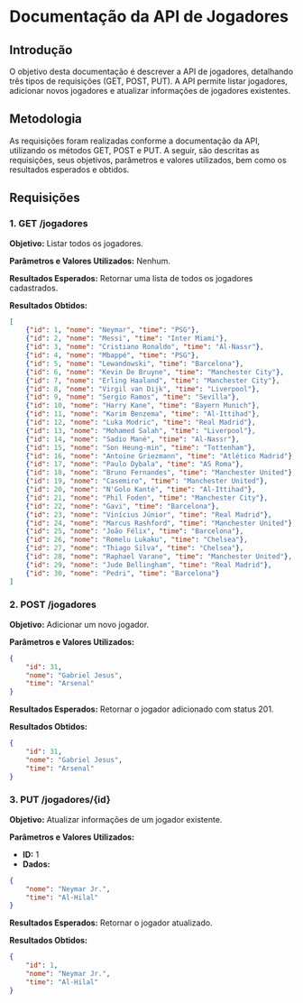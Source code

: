 # Documentação da API de Jogadores

## Introdução

O objetivo desta documentação é descrever a API de jogadores, detalhando três tipos de requisições (GET, POST, PUT). A API permite listar jogadores, adicionar novos jogadores e atualizar informações de jogadores existentes.

## Metodologia

As requisições foram realizadas conforme a documentação da API, utilizando os métodos GET, POST e PUT. A seguir, são descritas as requisições, seus objetivos, parâmetros e valores utilizados, bem como os resultados esperados e obtidos.

## Requisições

### 1. GET /jogadores

**Objetivo:** Listar todos os jogadores.

**Parâmetros e Valores Utilizados:** Nenhum.

**Resultados Esperados:** Retornar uma lista de todos os jogadores cadastrados.

**Resultados Obtidos:**

```json
[
    {"id": 1, "nome": "Neymar", "time": "PSG"},
    {"id": 2, "nome": "Messi", "time": "Inter Miami"},
    {"id": 3, "nome": "Cristiano Ronaldo", "time": "Al-Nassr"},
    {"id": 4, "nome": "Mbappé", "time": "PSG"},
    {"id": 5, "nome": "Lewandowski", "time": "Barcelona"},
    {"id": 6, "nome": "Kevin De Bruyne", "time": "Manchester City"},
    {"id": 7, "nome": "Erling Haaland", "time": "Manchester City"},
    {"id": 8, "nome": "Virgil van Dijk", "time": "Liverpool"},
    {"id": 9, "nome": "Sergio Ramos", "time": "Sevilla"},
    {"id": 10, "nome": "Harry Kane", "time": "Bayern Munich"},
    {"id": 11, "nome": "Karim Benzema", "time": "Al-Ittihad"},
    {"id": 12, "nome": "Luka Modric", "time": "Real Madrid"},
    {"id": 13, "nome": "Mohamed Salah", "time": "Liverpool"},
    {"id": 14, "nome": "Sadio Mané", "time": "Al-Nassr"},
    {"id": 15, "nome": "Son Heung-min", "time": "Tottenham"},
    {"id": 16, "nome": "Antoine Griezmann", "time": "Atlético Madrid"},
    {"id": 17, "nome": "Paulo Dybala", "time": "AS Roma"},
    {"id": 18, "nome": "Bruno Fernandes", "time": "Manchester United"},
    {"id": 19, "nome": "Casemiro", "time": "Manchester United"},
    {"id": 20, "nome": "N'Golo Kanté", "time": "Al-Ittihad"},
    {"id": 21, "nome": "Phil Foden", "time": "Manchester City"},
    {"id": 22, "nome": "Gavi", "time": "Barcelona"},
    {"id": 23, "nome": "Vinícius Júnior", "time": "Real Madrid"},
    {"id": 24, "nome": "Marcus Rashford", "time": "Manchester United"},
    {"id": 25, "nome": "João Félix", "time": "Barcelona"},
    {"id": 26, "nome": "Romelu Lukaku", "time": "Chelsea"},
    {"id": 27, "nome": "Thiago Silva", "time": "Chelsea"},
    {"id": 28, "nome": "Raphael Varane", "time": "Manchester United"},
    {"id": 29, "nome": "Jude Bellingham", "time": "Real Madrid"},
    {"id": 30, "nome": "Pedri", "time": "Barcelona"}
]
```

### 2. POST /jogadores

**Objetivo:** Adicionar um novo jogador.

**Parâmetros e Valores Utilizados:**

```json
{
    "id": 31,
    "nome": "Gabriel Jesus",
    "time": "Arsenal"
}
```

**Resultados Esperados:** Retornar o jogador adicionado com status 201.

**Resultados Obtidos:**

```json
{
    "id": 31,
    "nome": "Gabriel Jesus",
    "time": "Arsenal"
}
```

### 3. PUT /jogadores/{id}

**Objetivo:** Atualizar informações de um jogador existente.

**Parâmetros e Valores Utilizados:**

- **ID:** 1
- **Dados:**

```json
{
    "nome": "Neymar Jr.",
    "time": "Al-Hilal"
}
```

**Resultados Esperados:** Retornar o jogador atualizado.

**Resultados Obtidos:**

```json
{
    "id": 1,
    "nome": "Neymar Jr.",
    "time": "Al-Hilal"
}
```
